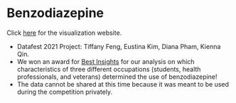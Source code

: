 # Benzodiazepine

Click [here](kimjee8955.github.io/Benzodiazepine/df-visuals.html) for the visualization website.

- Datafest 2021 Project: Tiffany Feng, Eustina Kim, Diana Pham, Kienna Qin.
- We won an award for [Best Insights](http://datafest.stat.ucla.edu/competition/2021-asa-datafesttm-results/) for our analysis on which characteristics of three different occupations (students, health professionals, and veterans) determined the use of benzodiazepine!
- The data cannot be shared at this time because it was meant to be used during the competition privately. 


